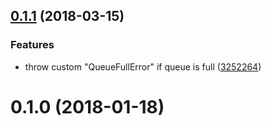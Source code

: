 <a name="0.1.1"></a>
## [0.1.1](https://github.com/hellivan/qd-scheduler/compare/v0.1.0...v0.1.1) (2018-03-15)


### Features

* throw custom "QueueFullError" if queue is full ([3252264](https://github.com/hellivan/qd-scheduler/commit/3252264))



<a name="0.1.0"></a>
# 0.1.0 (2018-01-18)



